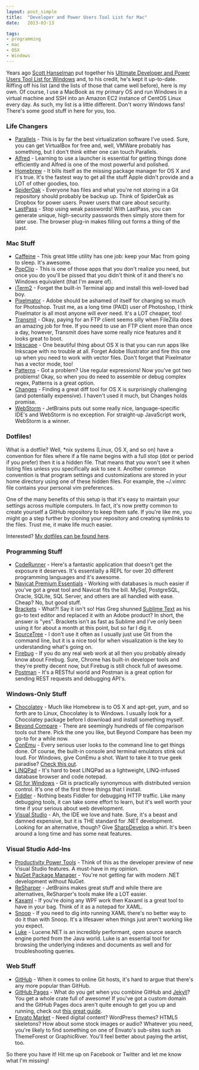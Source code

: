 ```yaml
---
layout: post_simple
title:  "Developer and Power Users Tool List for Mac"
date:   2013-03-13

tags:
- programming
- mac
- OSX
- Windows
---
```


Years ago [Scott Hanselman](http://www.hanselman.com) put together his [Ultimate Developer and Power Users Tool List for Windows](http://www.hanselman.com/blog/ScottHanselmans2014UltimateDeveloperAndPowerUsersToolListForWindows.aspx) and, to his credit, he's kept it up-to-date. Riffing off his list (and the lists of those that came well before), here is my own. Of course, I use a MacBook as my primary OS and run Windows in a virtual machine and SSH into an Amazon EC2 instance of CentOS Linux every day. As such, my list is a little different. Don't worry Windows fans! There's some good stuff in here for you, too.

### Life Changers

- [Parallels](https://www.parallels.com/products/desktop/) - This is by far the best virtualization software I've used. Sure, you can get VirtualBox for free and, well, VMWare probably has something, but I don't think either one can touch Parallels.
- [Alfred](http://www.alfredapp.com/) - Learning to use a launcher is essential for getting things done efficiently and Alfred is one of the most powerful and polished.
- [Homebrew](http://brew.sh/) - It bills itself as the missing package manager for OS X and it's true. It's the fastest way to get all the stuff Apple didn't provide and a LOT of other goodies, too.
- [SpiderOak](https://spideroak.com/) - Everyone has files and what you're not storing in a Git repository should probably be backup up. Think of SpiderOak as Dropbox for power users. Power users that care about security.
- [LastPass](https://lastpass.com/) - Stop using weak passwords! With LastPass, you can generate unique, high-security passwords then simply store them for later use. The browser plug-in makes filling out forms a thing of the past.

### Mac Stuff

- [Caffeine](http://lightheadsw.com/caffeine/) - This great little utility has one job: keep your Mac from going to sleep. It's awesome.
- [PopClip](http://pilotmoon.com/popclip/) - This is one of those apps that you don't realize you need, but once you do you'll be pissed that you didn't think of it and there's no Windows equivalent (that I'm aware of).
- [iTerm2](http://iterm2.com/) - Forget the built-in Terminal app and install this well-loved bad boy.
- [Pixelmator](http://www.pixelmator.com/) - Adobe should be ashamed of itself for charging so much for Photoshop. Trust me, as a long time (PAID) user of Photoshop, I think Pixelmator is all most anyone will ever need. It's a LOT cheaper, too!
- [Transmit](http://panic.com/transmit/) - Okay, paying for an FTP client seems silly when FileZilla does an amazing job for free. If you need to use an FTP client more than once a day, however, Transmit does have some really nice features and it looks great to boot.
- [Inkscape](https://inkscape.org/en/) - One beautiful thing about OS X is that you can run apps like Inkscape with no trouble at all. Forget Adobe Illustrator and fire this one up when you need to work with vector files.  Don't forget that Pixelmator has a vector mode, too!
- [Patterns](http://krillapps.com/patterns/) - Got a problem? Use regular expressions! Now you've got two problems! Okay, so when you do need to assemble or debug complex regex, Patterns is a great option.
- [Changes](http://martiancraft.com/products/changes.html) - Finding a great diff tool for OS X is surprisingly challenging (and potentially expensive). I haven't used it much, but Changes holds promise.
- [WebStorm](https://www.jetbrains.com/webstorm/) - JetBrains puts out some really nice, language-specific IDE's and WebStorm is no exception. For straight-up JavaScript work, WebStorm is a winner.

### Dotfiles!

What is a dotfile? Well, *nix systems (Linux, OS X, and so on) have a convention for files where if a file name begins with a full stop (dot or period if you prefer) then it is a hidden file. That means that you won't see it when listing files unless you specifically ask to see it. Another common convention is that program settings and customizations are stored in your home directory using one of these hidden files. For example, the ~/.vimrc file contains your personal vim preferences.

One of the many benefits of this setup is that it's easy to maintain your settings across multiple computers. In fact, it's now pretty common to create yourself a GitHub repository to keep them safe. If you're like me, you might go a step further by cloning your repository and creating symlinks to the files. Trust me, it make life much easier.

Interested? [My dotfiles can be found here](https://github.com/gregmajor/dotfiles).

### Programming Stuff

- [CodeRunner](https://coderunnerapp.com/) - Here's a fantastic application that doesn't get the exposure it deserves. It's essentially a REPL for over 20 different programming languages and it's awesome.
- [Navicat Premium Essentials](http://www.navicat.com/store/navicat-essentials) - Working with databases is much easier if you've got a great tool and Navicat fits the bill. MySql, PostgreSQL, Oracle, SQLite, SQL Server, and others are all handled with ease. Cheap? No, but good stuff.
- [Brackets](http://brackets.io/) - What?! Say it isn't so! Has Greg shunned [Sublime Text](http://www.sublimetext.com) as his go-to text editor and replaced it with an Adobe product? In short, the answer is "yes". Brackets isn't as fast as Sublime and I've only been using it for about a month at this point, but so far I dig it.
- [SourceTree](https://www.atlassian.com/software/sourcetree/overview) - I don't use it often as I usually just use Git from the command line, but it is a nice tool for when visualization is the key to understanding what's going on.
- [Firebug](http://getfirebug.com/) - If you do any real web work at all then you probably already know about Firebug. Sure, Chrome has built-in developer tools and they're pretty decent now, but Firebug is still chock full of awesome.
- [Postman](http://www.getpostman.com/) - It's a RESTful world and Postman is a great option for sending REST requests and debugging API's.

### Windows-Only Stuff

- [Chocolatey](https://chocolatey.org/) - Much like Homebrew is to OS X and apt-get, yum, and so forth are to Linux, Chocolatey is to Windows. I usually look for a Chocolatey package before I download and install something myself.
- [Beyond Compare](http://www.scootersoftware.com/) - There are seemingly hundreds of file comparison tools out there. Pick the one you like, but Beyond Compare has been my go-to for a while now.
- [ConEmu](https://code.google.com/p/conemu-maximus5/) - Every serious user looks to the command line to get things done. Of course, the built-in console and terminal emulators stink out loud. For Windows, give ConEmu a shot. Want to take it to true geek paradise? [Check this out](https://code.google.com/p/conemu-maximus5/).
- [LINQPad](http://www.linqpad.net/) - It's hard to beat LINQPad as a lightweight, LINQ-infused database browser and code notepad.
- [Git for Windows](https://msysgit.github.io/) - Git is practically synonymous with distributed version control. It's one of the first three things that I install.
- [Fiddler](http://www.telerik.com/fiddler) - Nothing beats Fiddler for debugging HTTP traffic. Like many debugging tools, it can take some effort to learn, but it's well worth your time if your serious about web development.
- [Visual Studio](https://www.visualstudio.com/) - Ah, the IDE we love and hate. Sure, it's a beast and damned expensive, but it is THE standard for .NET development. Looking for an alternative, though? Give [SharpDevelop](http://www.icsharpcode.net/OpenSource/SD/Default.aspx) a whirl. It's been around a long time and has some neat features.

### Visual Studio Add-Ins

- [Productivity Power Tools](https://visualstudiogallery.msdn.microsoft.com/dbcb8670-889e-4a54-a226-a48a15e4cace) - Think of this as the developer preview of new Visual Studio features. A must-have in my opinion.
- [NuGet Package Manager](https://www.nuget.org/) - You're not getting far with modern .NET development without NuGet.
- [ReSharper](https://www.jetbrains.com/resharper/) - JetBrains makes great stuff and while there are alternatives, ReSharper's tools make life a LOT easier.
- [Kaxaml](http://www.kaxaml.com/) - If you're doing any WPF work then Kaxaml is a great tool to have in your bag. Think of it as a notepad for XAML.
- [Snoop](http://snoopwpf.codeplex.com/) - If you need to dig into running XAML there's no better way to do it than with Snoop. It's a lifesaver when things just aren't working like you expect.
- [Luke](https://code.google.com/p/luke/) - Lucene.NET is an incredibly performant, open source search engine ported from the Java world. Luke is an essential tool for browsing the underlying indexes and documents as well and for troubleshooting queries.

### Web Stuff

- [GitHub](https://www.github.com/) - When it comes to online Git hosts, it's hard to argue that there's any more popular than GitHub.
- [GitHub Pages](https://pages.github.com/) - What do you get when you combine GitHub and [Jekyll](http://jekyllrb.com/)? You get a whole crate full of awesome! If you've got a custom domain and the GitHub Pages docs aren't quite enough to get you up and running, check out [this great guide](http://www.hongkiat.com/blog/github-with-custom-domain/).
- [Envato Market](http://market.envato.com/) - Need digital content? WordPress themes? HTML5 skeletons? How about some stock images or audio? Whatever you need, you're likely to find something on one of Envato's sub-sites such as ThemeForest or GraphicRiver. You'll feel better about paying the artist, too.

So there you have it! Hit me up on Facebook or Twitter and let me know what I'm missing!